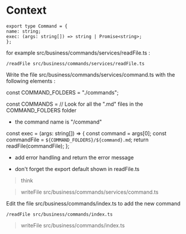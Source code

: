 # Context

```
export type Command = {
name: string;
exec: (args: string[]) => string | Promise<string>;
};
```

for example src/business/commands/services/readFile.ts :

```
/readFile src/business/commands/services/readFile.ts
```

Write the file src/business/commands/services/command.ts with the following elements :

const COMMAND_FOLDERS = "./commands";

const COMMANDS = // Look for all the ".md" files in the COMMAND_FOLDERS folder

- the command name is "/command"

const exec = (args: string[]) => {
const command = args[0];
const commandFile = `${COMMAND_FOLDERS}/${command}.md`;
return readFile(commandFile);
};

- add error handling and return the error message

* don't forget the export default shown in readFile.ts

> think

> writeFile src/business/commands/services/command.ts

Edit the file src/business/commands/index.ts to add the new command

```
/readFile src/business/commands/index.ts
```

> writeFile src/business/commands/index.ts
